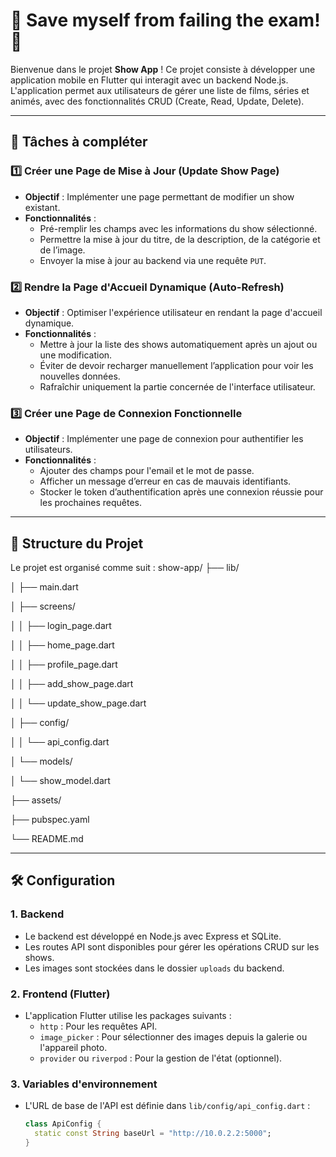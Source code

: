 
# 🛑 Save myself from failing the exam! 🚨

Bienvenue dans le projet **Show App** ! Ce projet consiste à développer une application mobile en Flutter qui interagit avec un backend Node.js. L'application permet aux utilisateurs de gérer une liste de films, séries et animés, avec des fonctionnalités CRUD (Create, Read, Update, Delete).

---

## 📝 Tâches à compléter

### 1️⃣ **Créer une Page de Mise à Jour (Update Show Page)**

- **Objectif** : Implémenter une page permettant de modifier un show existant.
- **Fonctionnalités** :
  - Pré-remplir les champs avec les informations du show sélectionné.
  - Permettre la mise à jour du titre, de la description, de la catégorie et de l’image.
  - Envoyer la mise à jour au backend via une requête `PUT`.

### 2️⃣ **Rendre la Page d'Accueil Dynamique (Auto-Refresh)**

- **Objectif** : Optimiser l'expérience utilisateur en rendant la page d'accueil dynamique.
- **Fonctionnalités** :
  - Mettre à jour la liste des shows automatiquement après un ajout ou une modification.
  - Éviter de devoir recharger manuellement l’application pour voir les nouvelles données.
  - Rafraîchir uniquement la partie concernée de l'interface utilisateur.

### 3️⃣ **Créer une Page de Connexion Fonctionnelle**

- **Objectif** : Implémenter une page de connexion pour authentifier les utilisateurs.
- **Fonctionnalités** :
  - Ajouter des champs pour l'email et le mot de passe.
  - Afficher un message d’erreur en cas de mauvais identifiants.
  - Stocker le token d’authentification après une connexion réussie pour les prochaines requêtes.

---

## 📂 Structure du Projet

Le projet est organisé comme suit :
show-app/
├── lib/

│ ├── main.dart

│ ├── screens/

│ │ ├── login_page.dart

│ │ ├── home_page.dart

│ │ ├── profile_page.dart

│ │ ├── add_show_page.dart

│ │ └── update_show_page.dart

│ ├── config/

│ │ └── api_config.dart

│ └── models/

│ └── show_model.dart

├── assets/


├── pubspec.yaml

└── README.md


---

## 🛠️ Configuration

### 1. **Backend**

- Le backend est développé en Node.js avec Express et SQLite.
- Les routes API sont disponibles pour gérer les opérations CRUD sur les shows.
- Les images sont stockées dans le dossier `uploads` du backend.

### 2. **Frontend (Flutter)**

- L'application Flutter utilise les packages suivants :
  - `http` : Pour les requêtes API.
  - `image_picker` : Pour sélectionner des images depuis la galerie ou l'appareil photo.
  - `provider` ou `riverpod` : Pour la gestion de l'état (optionnel).

### 3. **Variables d'environnement**

- L'URL de base de l'API est définie dans `lib/config/api_config.dart` :
  ```dart
  class ApiConfig {
    static const String baseUrl = "http://10.0.2.2:5000";
  }
